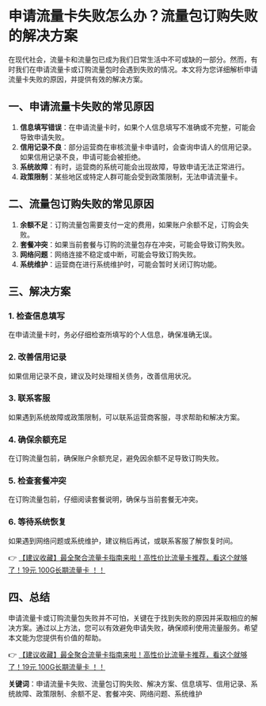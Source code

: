 # 申请流量卡失败怎么办？流量包订购失败的解决方案

在现代社会，流量卡和流量包已成为我们日常生活中不可或缺的一部分。然而，有时我们在申请流量卡或订购流量包时会遇到失败的情况。本文将为您详细解析申请流量卡失败的原因，并提供有效的解决方案。

## 一、申请流量卡失败的常见原因

1. **信息填写错误**：在申请流量卡时，如果个人信息填写不准确或不完整，可能会导致申请失败。
2. **信用记录不良**：部分运营商在审核流量卡申请时，会查询申请人的信用记录。如果信用记录不良，申请可能会被拒绝。
3. **系统故障**：有时，运营商的系统可能会出现故障，导致申请无法正常进行。
4. **政策限制**：某些地区或特定人群可能会受到政策限制，无法申请流量卡。

## 二、流量包订购失败的常见原因

1. **余额不足**：订购流量包需要支付一定的费用，如果账户余额不足，订购会失败。
2. **套餐冲突**：如果当前套餐与订购的流量包存在冲突，可能会导致订购失败。
3. **网络问题**：网络连接不稳定或中断，可能会导致订购失败。
4. **系统维护**：运营商在进行系统维护时，可能会暂时关闭订购功能。

## 三、解决方案

### 1. 检查信息填写
在申请流量卡时，务必仔细检查所填写的个人信息，确保准确无误。

### 2. 改善信用记录
如果信用记录不良，建议及时处理相关债务，改善信用状况。

### 3. 联系客服
如果遇到系统故障或政策限制，可以联系运营商客服，寻求帮助和解决方案。

### 4. 确保余额充足
在订购流量包前，确保账户余额充足，避免因余额不足导致订购失败。

### 5. 检查套餐冲突
在订购流量包前，仔细阅读套餐说明，确保与当前套餐无冲突。

### 6. 等待系统恢复
如果遇到网络问题或系统维护，建议稍后再试，或联系客服了解恢复时间。

👉 [【建议收藏】最全聚合流量卡指南来啦！高性价比流量卡推荐，看这个就够了！19元 100G长期流量卡 ！！](https://bit.ly/Liuliangka)

## 四、总结

申请流量卡或订购流量包失败并不可怕，关键在于找到失败的原因并采取相应的解决方案。通过以上方法，您可以有效避免申请失败，确保顺利使用流量服务。希望本文能为您提供有价值的帮助。

👉 [【建议收藏】最全聚合流量卡指南来啦！高性价比流量卡推荐，看这个就够了！19元 100G长期流量卡 ！！](https://bit.ly/Liuliangka)

**关键词**：申请流量卡失败、流量包订购失败、解决方案、信息填写、信用记录、系统故障、政策限制、余额不足、套餐冲突、网络问题、系统维护